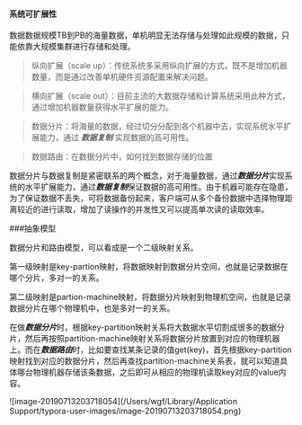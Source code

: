 #### 系统可扩展性

数据数据规模TB到PB的海量数据，单机明显无法存储与处理如此规模的数据，只能依靠大规模集群进行存储和处理。

> 纵向扩展（scale up）：传统系统多采用纵向扩展的方式，既不是增加机器数量，而是通过改善单机硬件资源配置来解决问题。

> 横向扩展（scale out）：目前主流的大数据存储和计算系统采用此种方式，通过增加机器数量获得水平扩展的能力。

> 数据分片：将海量的数据，经过切分分配到各个机器中去，实现系统水平扩展能力，通过 ***数据复制***  实现数据的高可用性。

> 数据路由：在数据分片中，如何找到数据存储的位置

数据分片与数据复制是紧密联系的两个概念，对于海量数据，通过***数据分片***实现系统的水平扩展能力，通过***数据复制***保证数据的高可用性。由于机器可能存在隐患，为了保证数据不丢失，可将数据备份起来，客户端可从多个备份数据中选择物理距离较近的进行读取，增加了读操作的并发性又可以提高单次读的读取效率。



###抽象模型

数据分片和路由模型，可以看成是一个二级映射关系。

第一级映射是key-partion映射，将数据映射到数据分片空间，也就是记录数据在哪个分片，多对一的关系。

第二级映射是partion-machine映射，将数据分片映射到物理机空间，也就是记录数据分片在哪个物理机中，也是多对一的关系。

在做***数据分片***时，根据key-partition映射关系将大数据水平切割成很多的数据分片，然后再按照partition-machine映射关系将数据分片放置到对应的物理机器上。而在***数据路由***时，比如要查找某条记录的值get(key)，首先根据key-partition映射找到对应的数据分片，然后再查找partition-machine关系表，就可以知道具体哪台物理机器存储该条数据，之后即可从相应的物理机读取key对应的value内容。

![image-20190713203718054](/Users/wgf/Library/Application Support/typora-user-images/image-20190713203718054.png)









